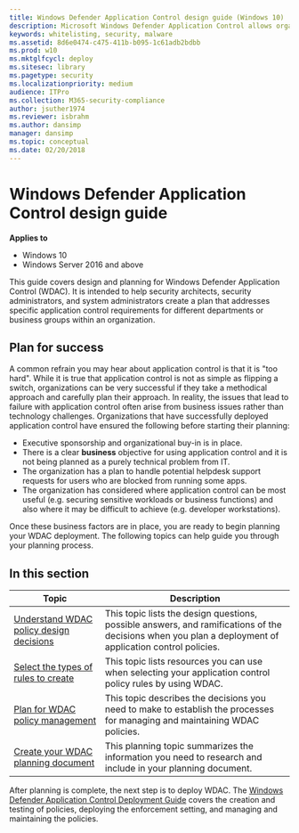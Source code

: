 ```yaml
---
title: Windows Defender Application Control design guide (Windows 10)
description: Microsoft Windows Defender Application Control allows organizations to control what apps and drivers will run on their managed Windows 10 devices.
keywords: whitelisting, security, malware
ms.assetid: 8d6e0474-c475-411b-b095-1c61adb2bdbb
ms.prod: w10
ms.mktglfcycl: deploy
ms.sitesec: library
ms.pagetype: security
ms.localizationpriority: medium
audience: ITPro
ms.collection: M365-security-compliance
author: jsuther1974
ms.reviewer: isbrahm
ms.author: dansimp
manager: dansimp
ms.topic: conceptual
ms.date: 02/20/2018
---
```


# Windows Defender Application Control design guide

**Applies to**
- Windows 10
- Windows Server 2016 and above

This guide covers design and planning for Windows Defender Application Control (WDAC). It is intended to help security architects, security administrators, and system administrators create a plan that addresses specific application control requirements for different departments or business groups within an organization.

## Plan for success

A common refrain you may hear about application control is that it is "too hard". While it is true that application control is not as simple as flipping a switch, organizations can be very successful if they take a methodical approach and carefully plan their approach. In reality, the issues that lead to failure with application control often arise from business issues rather than technology challenges. Organizations that have successfully deployed application control have ensured the following before starting their planning:

-   Executive sponsorship and organizational buy-in is in place.
-   There is a clear **business** objective for using application control and it is not being planned as a purely technical problem from IT.
-   The organization has a plan to handle potential helpdesk support requests for users who are blocked from running some apps.
-   The organization has considered where application control can be most useful (e.g. securing sensitive workloads or business functions) and also where it may be difficult to achieve (e.g. developer workstations).

Once these business factors are in place, you are ready to begin planning your WDAC deployment. The following topics can help guide you through your planning process.

## In this section

| Topic | Description |
| - | - |
| [Understand WDAC policy design decisions](understand-windows-defender-application-control-policy-design-decisions.md) | This topic lists the design questions, possible answers, and ramifications of the decisions when you plan a deployment of application control policies. |
| [Select the types of rules to create](select-types-of-rules-to-create.md) | This topic lists resources you can use when selecting your application control policy rules by using WDAC. |
| [Plan for WDAC policy management](plan-windows-defender-application-control-management.md) | This topic describes the decisions you need to make to establish the processes for managing and maintaining WDAC policies. |
| [Create your WDAC planning document](create-your-windows-defender-application-control-planning-document.md) | This planning topic summarizes the information you need to research and include in your planning document. | 
 
After planning is complete, the next step is to deploy WDAC. The [Windows Defender Application Control Deployment Guide](windows-defender-application-control-deployment-guide.md) covers the creation and testing of policies, deploying the enforcement setting, and managing and maintaining the policies.
